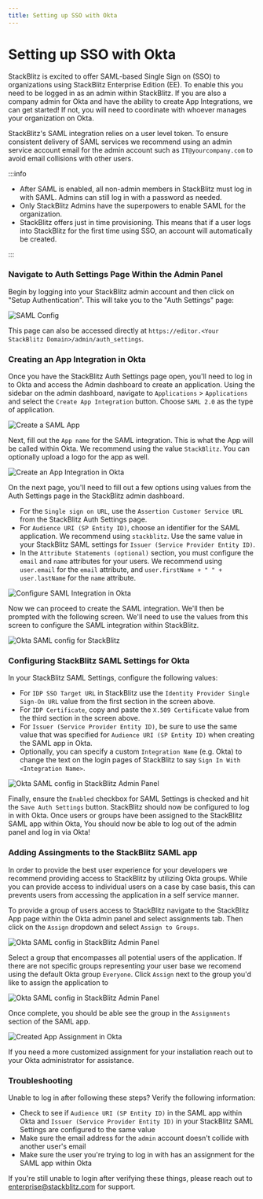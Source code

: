 ```yaml
---
title: Setting up SSO with Okta
---
```


# Setting up SSO with Okta

StackBlitz is excited to offer SAML-based Single Sign on (SSO) to organizations using StackBlitz Enterprise Edition (EE). To enable this you need to be logged in as an admin within StackBlitz. If you are also a company admin for Okta and have the ability to create App Integrations, we can get started! If not, you will need to coordinate with whoever manages your organization on Okta.

StackBlitz's SAML integration relies on a user level token. To ensure consistent delivery of SAML services we recommend using an admin service account email for the admin account such as `IT@yourcompany.com` to avoid email collisions with other users.

:::info

- After SAML is enabled, all non-admin members in StackBlitz must log in with SAML. Admins can still log in with a password as needed.
- Only StackBlitz Admins have the superpowers to enable SAML for the organization.
- StackBlitz offers just in time provisioning. This means that if a user logs into StackBlitz for the first time using SSO, an account will automatically be created.

:::

### Navigate to Auth Settings Page Within the Admin Panel

Begin by logging into your StackBlitz admin account and then click on "Setup Authentication". This will take you to the "Auth Settings" page:

![SAML Config](/doc_images/saml-config.png)

This page can also be accessed directly at `https://editor.<Your StackBlitz Domain>/admin/auth_settings`.

### Creating an App Integration in Okta

Once you have the StackBlitz Auth Settings page open, you'll need to log in to Okta and access the Admin dashboard to create an application. Using the sidebar on the admin dashboard, navigate to `Applications` > `Applications` and select the `Create App Integration` button. Choose `SAML 2.0` as the type of application.

![Create a SAML App](/doc_images/okta-integration.png)

Next, fill out the `App name` for the SAML integration. This is what the App will be called within Okta. We recommend using the value `StackBlitz`. You can optionally upload a logo for the app as well.

![Create an App Integration in Okta](/doc_images/okta-integration-2.png)

On the next page, you'll need to fill out a few options using values from the Auth Settings page in the StackBlitz admin dashboard.

- For the `Single sign on URL`, use the `Assertion Customer Service URL` from the StackBlitz Auth Settings page.
- For `Audience URI (SP Entity ID)`, choose an identifier for the SAML application. We recommend using `stackblitz`. Use the same value in your StackBlitz SAML settings for `Issuer (Service Provider Entity ID)`.
- In the `Attribute Statements (optional)` section, you must configure the `email` and `name` attributes for your users. We recommend using `user.email` for the `email` attribute, and `user.firstName + " " + user.lastName` for the `name` attribute.

![Configure SAML Integration in Okta](/doc_images/okta-integration-3.png)

Now we can proceed to create the SAML integration. We'll then be prompted with the following screen. We'll need to use the values from this screen to configure the SAML integration within StackBlitz.

![Okta SAML config for StackBlitz](/doc_images/okta-integration-4.png)

### Configuring StackBlitz SAML Settings for Okta

In your StackBlitz SAML Settings, configure the following values:

- For `IDP SSO Target URL` in StackBlitz use the `Identity Provider Single Sign-On URL` value from the first section in the screen above.
- For `IDP Certificate`, copy and paste the `X.509 Certificate` value from the third section in the screen above.
- For `Issuer (Service Provider Entity ID)`, be sure to use the same value that was specified for `Audience URI (SP Entity ID)` when creating the SAML app in Okta.
- Optionally, you can specify a custom `Integration Name` (e.g. Okta) to change the text on the login pages of StackBlitz to say `Sign In With <Integration Name>`.

![Okta SAML config in StackBlitz Admin Panel](/doc_images/okta-integration-5.png)

Finally, ensure the `Enabled` checkbox for SAML Settings is checked and hit the `Save Auth Settings` button. StackBlitz should now be configured to log in with Okta. Once users or groups have been assigned to the StackBlitz SAML app within Okta, You should now be able to log out of the admin panel and log in via Okta!

### Adding Assingments to the StackBlitz SAML app

In order to provide the best user experience for your developers we recommend providing access to StackBlitz by utilizing Okta groups. While you can provide access to individual users on a case by case basis, this can prevents users from accessing the application in a self service manner.

To provide a group of users access to StackBlitz navigate to the StackBlitz App page within the Okta admin panel and select assignments tab. Then click on the `Assign` dropdown and select `Assign to Groups`.

![Okta SAML config in StackBlitz Admin Panel](/doc_images/okta-integration-6.png)

Select a group that encompasses all potential users of the application. If there are not specific groups representing your user base we recomend using the default Okta group `Everyone`. Click `Assign` next to the group you'd like to assign the application to

![Okta SAML config in StackBlitz Admin Panel](/doc_images/okta-integration-7.png)

Once complete, you should be able see the group in the `Assignments` section of the SAML app.

![Created App Assignment in Okta](/doc_images/okta-integration-8.png)

If you need a more customized assignment for your installation reach out to your Okta administrator for assistance.

### Troubleshooting

Unable to log in after following these steps? Verify the following information:

- Check to see if `Audience URI (SP Entity ID)` in the SAML app within Okta and `Issuer (Service Provider Entity ID)` in your StackBlitz SAML Settings are configured to the same value
- Make sure the email address for the `admin` account doesn't collide with another user's email
- Make sure the user you're trying to log in with has an assignment for the SAML app within Okta

If you're still unable to login after verifying these things, please reach out to [enterprise@stackblitz.com](mailto:enterprise@stackblitz.com) for support.
